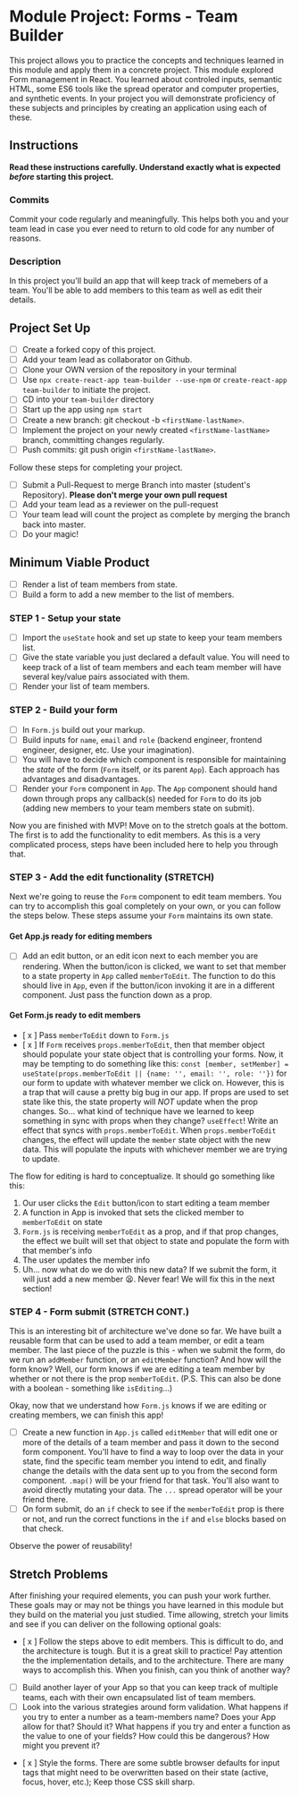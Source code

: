 # Module Project: Forms - Team Builder

This project allows you to practice the concepts and techniques learned in this
module and apply them in a concrete project. This module explored Form
management in React. You learned about controled inputs, semantic HTML, some ES6
tools like the spread operator and computer properties, and synthetic events. In
your project you will demonstrate proficiency of these subjects and principles
by creating an application using each of these.

## Instructions

**Read these instructions carefully. Understand exactly what is expected
_before_ starting this project.**

### Commits

Commit your code regularly and meaningfully. This helps both you and your team
lead in case you ever need to return to old code for any number of reasons.

### Description

In this project you'll build an app that will keep track of memebers of a team.
You'll be able to add members to this team as well as edit their details.

## Project Set Up

- [ ] Create a forked copy of this project.
- [ ] Add your team lead as collaborator on Github.
- [ ] Clone your OWN version of the repository in your terminal
- [ ] Use `npx create-react-app team-builder --use-npm` or
      `create-react-app team-builder` to initiate the project.
- [ ] CD into your `team-builder` directory
- [ ] Start up the app using `npm start`
- [ ] Create a new branch: git checkout -b `<firstName-lastName>`.
- [ ] Implement the project on your newly created `<firstName-lastName>` branch,
      committing changes regularly.
- [ ] Push commits: git push origin `<firstName-lastName>`.

Follow these steps for completing your project.

- [ ] Submit a Pull-Request to merge <firstName-lastName> Branch into master
      (student's Repository). **Please don't merge your own pull request**
- [ ] Add your team lead as a reviewer on the pull-request
- [ ] Your team lead will count the project as complete by merging the branch
      back into master.
- [ ] Do your magic!

## Minimum Viable Product

- [ ] Render a list of team members from state.
- [ ] Build a form to add a new member to the list of members.

### STEP 1 - Setup your state

- [ ] Import the `useState` hook and set up state to keep your team members
      list.
- [ ] Give the state variable you just declared a default value. You will need
      to keep track of a list of team members and each team member will have
      several key/value pairs associated with them.
- [ ] Render your list of team members.

### STEP 2 - Build your form

- [ ] In `Form.js` build out your markup.
- [ ] Build inputs for `name`, `email` and `role` (backend engineer, frontend
      engineer, designer, etc. Use your imagination).
- [ ] You will have to decide which component is responsible for maintaining the
      _state_ of the form (`Form` itself, or its parent `App`). Each approach
      has advantages and disadvantages.
- [ ] Render your `Form` component in `App`. The `App` component should hand
      down through props any callback(s) needed for `Form` to do its job (adding
      new members to your team members state on submit).

Now you are finished with MVP! Move on to the stretch goals at the bottom. The
first is to add the functionality to edit members. As this is a very complicated
process, steps have been included here to help you through that.

### STEP 3 - Add the edit functionality (STRETCH)

Next we're going to reuse the `Form` component to edit team members. You can try
to accomplish this goal completely on your own, or you can follow the steps
below. These steps assume your `Form` maintains its own state.

#### Get App.js ready for editing members

- [ ] Add an edit button, or an edit icon next to each member you are rendering.
      When the button/icon is clicked, we want to set that member to a state
      property in `App` called `memberToEdit`. The function to do this should
      live in `App`, even if the button/icon invoking it are in a different
      component. Just pass the function down as a prop.

#### Get Form.js ready to edit members

- [ x ] Pass `memberToEdit` down to `Form.js`
- [ x ] If `Form` receives `props.memberToEdit`, then that member object should
  populate your state object that is controlling your forms. Now, it may be
  tempting to do something like this:
  `const [member, setMember] = useState(props.memberToEdit || {name: '', email: '', role: ''})`
  for our form to update with whatever member we click on. However, this is a
  trap that will cause a pretty big bug in our app. If props are used to set
  state like this, the state property will _NOT_ update when the prop changes.
  So... what kind of technique have we learned to keep something in sync with
  props when they change? `useEffect`! Write an effect that syncs with
  `props.memberToEdit`. When `props.memberToEdit` changes, the effect will
  update the `member` state object with the new data. This will populate the
  inputs with whichever member we are trying to update.

The flow for editing is hard to conceptualize. It should go something like this:

1. Our user clicks the `Edit` button/icon to start editing a team member
1. A function in App is invoked that sets the clicked member to `memberToEdit`
   on state
1. `Form.js` is receiving `memberToEdit` as a prop, and if that prop changes,
   the effect we built will set that object to state and populate the form with
   that member's info
1. The user updates the member info
1. Uh... now what do we do with this new data? If we submit the form, it will
   just add a new member 😫. Never fear! We will fix this in the next section!

### STEP 4 - Form submit (STRETCH CONT.)

This is an interesting bit of architecture we've done so far. We have built a
reusable form that can be used to add a team member, or edit a team member. The
last piece of the puzzle is this - when we submit the form, do we run an
`addMember` function, or an `editMember` function? And how will the form know?
Well, our form knows if we are editing a team member by whether or not there is
the prop `memberToEdit`. (P.S. This can also be done with a boolean - something
like `isEditing`...)

Okay, now that we understand how `Form.js` knows if we are editing or creating
members, we can finish this app!

- [ ] Create a new function in `App.js` called `editMember` that will edit one
      or more of the details of a team member and pass it down to the second
      form component. You'll have to find a way to loop over the data in your
      state, find the specific team member you intend to edit, and finally
      change the details with the data sent up to you from the second form
      component. `.map()` will be your friend for that task. You'll also want to
      avoid directly mutating your data. The `...` spread operator will be your
      friend there.
- [ ] On form submit, do an `if` check to see if the `memberToEdit` prop is
      there or not, and run the correct functions in the `if` and `else` blocks
      based on that check.

Observe the power of reusability!

## Stretch Problems

After finishing your required elements, you can push your work further. These
goals may or may not be things you have learned in this module but they build on
the material you just studied. Time allowing, stretch your limits and see if you
can deliver on the following optional goals:

- [ x ] Follow the steps above to edit members. This is difficult to do, and the
  architecture is tough. But it is a great skill to practice! Pay attention the
  the implementation details, and to the architecture. There are many ways to
  accomplish this. When you finish, can you think of another way?
- [ ] Build another layer of your App so that you can keep track of multiple
      teams, each with their own encapsulated list of team members.
- [ ] Look into the various strategies around form validation. What happens if
      you try to enter a number as a team-members name? Does your App allow for
      that? Should it? What happens if you try and enter a function as the value
      to one of your fields? How could this be dangerous? How might you prevent
      it?
- [ x ] Style the forms. There are some subtle browser defaults for input tags
  that might need to be overwritten based on their state (active, focus, hover,
  etc.); Keep those CSS skill sharp.
